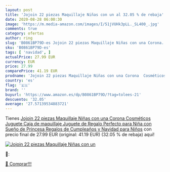 ```yaml
---
layout: post
title: 'Jojoin 22 piezas Maquillaje Niñas con un al 32.05 % de rebaja'
date: 2020-08-28 06:00:30
image: 'https://m.media-amazon.com/images/I/51jVUHk3pLL._SL400_.jpg'
comments: true
category: ofertas
author: ring
slug: 'B0861BP79D-es Jojoin 22 piezas Maquillaje Niñas con una Corona...'
sku: 'B0861BP79D-es'
tags: [ 'navidad', ]
actualPrice: 27.99 EUR
currency: EUR
price: 27.99
comparePrice: 41.19 EUR
prodname: 'Jojoin 22 piezas Maquillaje Niñas con una Corona  Cosméticos Juguete  Caja de maquillaje  Juguete de Regalo Perfecto para Niña con Sueño de Princesa  Regalos de Cumpleaños y Navidad para Niños'
country: 'es'
flag: '🇪🇸'
brand: ''
buyurl: 'https://www.amazon.es/dp/B0861BP79D/?tag=tolees-21'
descuento: '32.05'
average: '27.57139534883721'
---
```


Tienes [Jojoin 22 piezas Maquillaje Niñas con una Corona  Cosméticos Juguete  Caja de maquillaje  Juguete de Regalo Perfecto para Niña con Sueño de Princesa  Regalos de Cumpleaños y Navidad para Niños](https://www.amazon.es/dp/B0861BP79D/?tag=tolees-21) con precio final de  27.99 EUR (original: 41.19 EUR) (32.05 %  de rebaja) aqui!

[![Jojoin 22 piezas Maquillaje Niñas con un](https://m.media-amazon.com/images/I/51jVUHk3pLL._SL400_.jpg)](https://www.amazon.es/dp/B0861BP79D/?tag=tolees-21)

🔎:


[🛒 Comprar!!!](https://www.amazon.es/dp/B0861BP79D/?tag=tolees-21)
